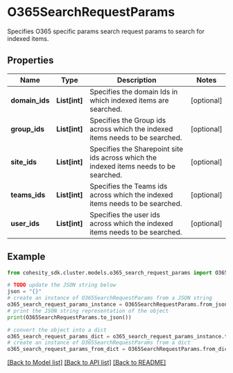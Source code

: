 # O365SearchRequestParams

Specifies O365 specific params search request params to search for indexed items.

## Properties

Name | Type | Description | Notes
------------ | ------------- | ------------- | -------------
**domain_ids** | **List[int]** | Specifies the domain Ids in which indexed items are searched. | [optional] 
**group_ids** | **List[int]** | Specifies the Group ids across which the indexed items needs to be searched. | [optional] 
**site_ids** | **List[int]** | Specifies the Sharepoint site ids across which the indexed items needs to be searched. | [optional] 
**teams_ids** | **List[int]** | Specifies the Teams ids across which the indexed items needs to be searched. | [optional] 
**user_ids** | **List[int]** | Specifies the user ids across which the indexed items needs to be searched. | [optional] 

## Example

```python
from cohesity_sdk.cluster.models.o365_search_request_params import O365SearchRequestParams

# TODO update the JSON string below
json = "{}"
# create an instance of O365SearchRequestParams from a JSON string
o365_search_request_params_instance = O365SearchRequestParams.from_json(json)
# print the JSON string representation of the object
print(O365SearchRequestParams.to_json())

# convert the object into a dict
o365_search_request_params_dict = o365_search_request_params_instance.to_dict()
# create an instance of O365SearchRequestParams from a dict
o365_search_request_params_from_dict = O365SearchRequestParams.from_dict(o365_search_request_params_dict)
```
[[Back to Model list]](../README.md#documentation-for-models) [[Back to API list]](../README.md#documentation-for-api-endpoints) [[Back to README]](../README.md)


